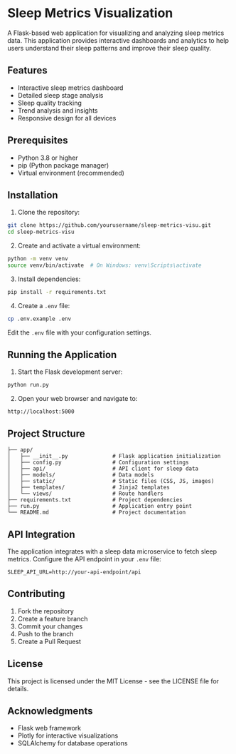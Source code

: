 # Sleep Metrics Visualization

A Flask-based web application for visualizing and analyzing sleep metrics data. This application provides interactive dashboards and analytics to help users understand their sleep patterns and improve their sleep quality.

## Features

- Interactive sleep metrics dashboard
- Detailed sleep stage analysis
- Sleep quality tracking
- Trend analysis and insights
- Responsive design for all devices

## Prerequisites

- Python 3.8 or higher
- pip (Python package manager)
- Virtual environment (recommended)

## Installation

1. Clone the repository:
```bash
git clone https://github.com/yourusername/sleep-metrics-visu.git
cd sleep-metrics-visu
```

2. Create and activate a virtual environment:
```bash
python -m venv venv
source venv/bin/activate  # On Windows: venv\Scripts\activate
```

3. Install dependencies:
```bash
pip install -r requirements.txt
```

4. Create a `.env` file:
```bash
cp .env.example .env
```
Edit the `.env` file with your configuration settings.

## Running the Application

1. Start the Flask development server:
```bash
python run.py
```

2. Open your web browser and navigate to:
```
http://localhost:5000
```

## Project Structure

```
├── app/
│   ├── __init__.py              # Flask application initialization
│   ├── config.py                # Configuration settings
│   ├── api/                     # API client for sleep data
│   ├── models/                  # Data models
│   ├── static/                  # Static files (CSS, JS, images)
│   ├── templates/               # Jinja2 templates
│   └── views/                   # Route handlers
├── requirements.txt             # Project dependencies
├── run.py                       # Application entry point
└── README.md                    # Project documentation
```

## API Integration

The application integrates with a sleep data microservice to fetch sleep metrics. Configure the API endpoint in your `.env` file:

```
SLEEP_API_URL=http://your-api-endpoint/api
```

## Contributing

1. Fork the repository
2. Create a feature branch
3. Commit your changes
4. Push to the branch
5. Create a Pull Request

## License

This project is licensed under the MIT License - see the LICENSE file for details.

## Acknowledgments

- Flask web framework
- Plotly for interactive visualizations
- SQLAlchemy for database operations
